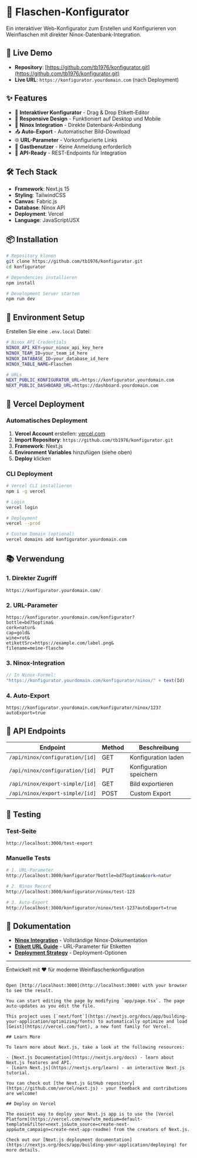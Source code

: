 # 🍷 Flaschen-Konfigurator

Ein interaktiver Web-Konfigurator zum Erstellen und Konfigurieren von Weinflaschen mit direkter Ninox-Datenbank-Integration.

## 🚀 Live Demo

- **Repository**: [https://github.com/tb1976/konfigurator.git](https://github.com/tb1976/konfigurator.git)
- **Live URL**: `https://konfigurator.yourdomain.com` (nach Deployment)

## ✨ Features

- 🎨 **Interaktiver Konfigurator** - Drag & Drop Etikett-Editor
- 📱 **Responsive Design** - Funktioniert auf Desktop und Mobile
- 🔗 **Ninox Integration** - Direkte Datenbank-Anbindung
- 📤 **Auto-Export** - Automatischer Bild-Download
- 🌐 **URL-Parameter** - Vorkonfigurierte Links
- 🎯 **Gastbenutzer** - Keine Anmeldung erforderlich
- 🔧 **API-Ready** - REST-Endpoints für Integration

## 🛠️ Tech Stack

- **Framework**: Next.js 15
- **Styling**: TailwindCSS
- **Canvas**: Fabric.js
- **Database**: Ninox API
- **Deployment**: Vercel
- **Language**: JavaScript/JSX

## 📦 Installation

```bash
# Repository klonen
git clone https://github.com/tb1976/konfigurator.git
cd konfigurator

# Dependencies installieren
npm install

# Development Server starten
npm run dev
```

## 🔧 Environment Setup

Erstellen Sie eine `.env.local` Datei:

```bash
# Ninox API Credentials
NINOX_API_KEY=your_ninox_api_key_here
NINOX_TEAM_ID=your_team_id_here
NINOX_DATABASE_ID=your_database_id_here
NINOX_TABLE_NAME=Flaschen

# URLs
NEXT_PUBLIC_KONFIGURATOR_URL=https://konfigurator.yourdomain.com
NEXT_PUBLIC_DASHBOARD_URL=https://dashboard.yourdomain.com
```

## 🚀 Vercel Deployment

### Automatisches Deployment

1. **Vercel Account** erstellen: [vercel.com](https://vercel.com)
2. **Import Repository**: `https://github.com/tb1976/konfigurator.git`
3. **Framework**: Next.js
4. **Environment Variables** hinzufügen (siehe oben)
5. **Deploy** klicken

### CLI Deployment

```bash
# Vercel CLI installieren
npm i -g vercel

# Login
vercel login

# Deployment
vercel --prod

# Custom Domain (optional)
vercel domains add konfigurator.yourdomain.com
```

## 📚 Verwendung

### 1. Direkter Zugriff
```
https://konfigurator.yourdomain.com/
```

### 2. URL-Parameter
```
https://konfigurator.yourdomain.com/konfigurator?
bottle=bd75optima&
cork=natur&
cap=gold&
wine=rot&
etikettSrc=https://example.com/label.png&
filename=meine-flasche
```

### 3. Ninox-Integration
```javascript
// In Ninox-Formel:
"https://konfigurator.yourdomain.com/konfigurator/ninox/" + text(Id)
```

### 4. Auto-Export
```
https://konfigurator.yourdomain.com/konfigurator/ninox/123?autoExport=true
```

## 🔌 API Endpoints

| Endpoint | Method | Beschreibung |
|----------|--------|--------------|
| `/api/ninox/configuration/[id]` | GET | Konfiguration laden |
| `/api/ninox/configuration/[id]` | PUT | Konfiguration speichern |
| `/api/ninox/export-simple/[id]` | GET | Bild exportieren |
| `/api/ninox/export-simple/[id]` | POST | Custom Export |

## 🧪 Testing

### Test-Seite
```
http://localhost:3000/test-export
```

### Manuelle Tests
```bash
# 1. URL-Parameter
http://localhost:3000/konfigurator?bottle=bd75optima&cork=natur

# 2. Ninox Record
http://localhost:3000/konfigurator/ninox/test-123

# 3. Auto-Export
http://localhost:3000/konfigurator/ninox/test-123?autoExport=true
```

## 📖 Dokumentation

- **[Ninox Integration](./NINOX_INTEGRATION.md)** - Vollständige Ninox-Dokumentation
- **[Etikett URL Guide](./ETIKETT_URL_GUIDE.md)** - URL-Parameter für Etiketten
- **[Deployment Strategy](./DEPLOYMENT_STRATEGY.md)** - Deployment-Optionen

---

Entwickelt mit ❤️ für moderne Weinflaschenkonfiguration
```

Open [http://localhost:3000](http://localhost:3000) with your browser to see the result.

You can start editing the page by modifying `app/page.tsx`. The page auto-updates as you edit the file.

This project uses [`next/font`](https://nextjs.org/docs/app/building-your-application/optimizing/fonts) to automatically optimize and load [Geist](https://vercel.com/font), a new font family for Vercel.

## Learn More

To learn more about Next.js, take a look at the following resources:

- [Next.js Documentation](https://nextjs.org/docs) - learn about Next.js features and API.
- [Learn Next.js](https://nextjs.org/learn) - an interactive Next.js tutorial.

You can check out [the Next.js GitHub repository](https://github.com/vercel/next.js) - your feedback and contributions are welcome!

## Deploy on Vercel

The easiest way to deploy your Next.js app is to use the [Vercel Platform](https://vercel.com/new?utm_medium=default-template&filter=next.js&utm_source=create-next-app&utm_campaign=create-next-app-readme) from the creators of Next.js.

Check out our [Next.js deployment documentation](https://nextjs.org/docs/app/building-your-application/deploying) for more details.
